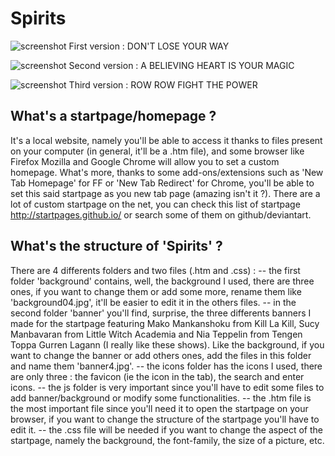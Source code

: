 # Spirits

![screenshot](http://i.imgur.com/qbS29GT.jpg)
First version : DON'T LOSE YOUR WAY

![screenshot](http://i.imgur.com/fmR7mr6.jpg)
Second version : A BELIEVING HEART IS YOUR MAGIC

![screenshot](http://i.imgur.com/siiXX9p.jpg)
Third version : ROW ROW FIGHT THE POWER 

What's a startpage/homepage ?
-------------------------------

It's a local website, namely you'll be able to access it thanks to files present on your computer (in general, it'll be a .htm file), and some browser like Firefox Mozilla and Google Chrome will allow you to set a custom homepage. What's more, thanks to some add-ons/extensions such as 'New Tab Homepage' for FF or 'New Tab Redirect' for Chrome, you'll be able to set this said startpage as you new tab page (amazing isn't it ?). There are a lot of custom startpage on the net, you can check this list of startpage http://startpages.github.io/ or search some of them on github/deviantart. 

What's the structure of 'Spirits' ?
-------------------------------

There are 4 differents folders and two files (.htm and .css) : 
-- the first folder 'background' contains, well, the background I used, there are three ones, if you want to change them or add some more, rename them like 'background04.jpg', it'll be easier to edit it in the others files.
-- in the second folder 'banner' you'll find, surprise, the three differents banners I made for the startpage featuring Mako Mankanshoku from Kill La Kill, Sucy Manbavaran from Little Witch Academia and Nia Teppelin from Tengen Toppa Gurren Lagann (I really like these shows). Like the background, if you want to change the banner or add others ones, add the files in this folder and name them 'banner4.jpg'.
-- the icons folder has the icons I used, there are only three : the favicon (ie the icon in the tab), the search and enter icons.
-- the js folder is very important since you'll have to edit some files to add banner/background or modify some functionalities.
-- the .htm file is the most important file since you'll need it to open the startpage on your browser, if you want to change the structure of the startpage you'll have to edit it.
-- the .css file will be needed if you want to change the aspect of the startpage, namely the background, the font-family, the size of a picture, etc.

